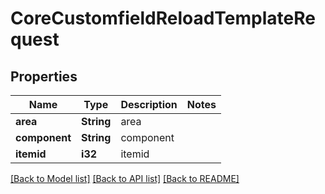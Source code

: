 # CoreCustomfieldReloadTemplateRequest

## Properties

Name | Type | Description | Notes
------------ | ------------- | ------------- | -------------
**area** | **String** | area | 
**component** | **String** | component | 
**itemid** | **i32** | itemid | 

[[Back to Model list]](../README.md#documentation-for-models) [[Back to API list]](../README.md#documentation-for-api-endpoints) [[Back to README]](../README.md)


